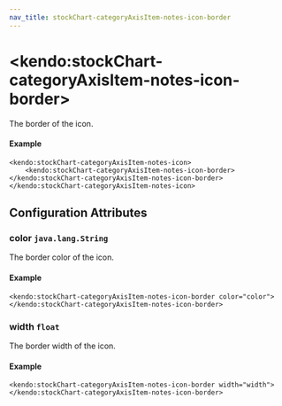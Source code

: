 ```yaml
---
nav_title: stockChart-categoryAxisItem-notes-icon-border
---
```


# \<kendo:stockChart-categoryAxisItem-notes-icon-border\>

The border of the icon.

#### Example
    <kendo:stockChart-categoryAxisItem-notes-icon>
        <kendo:stockChart-categoryAxisItem-notes-icon-border></kendo:stockChart-categoryAxisItem-notes-icon-border>
    </kendo:stockChart-categoryAxisItem-notes-icon>

## Configuration Attributes

### color `java.lang.String`

The border color of the icon.

#### Example
    <kendo:stockChart-categoryAxisItem-notes-icon-border color="color">
    </kendo:stockChart-categoryAxisItem-notes-icon-border>

### width `float`

The border width of the icon.

#### Example
    <kendo:stockChart-categoryAxisItem-notes-icon-border width="width">
    </kendo:stockChart-categoryAxisItem-notes-icon-border>

